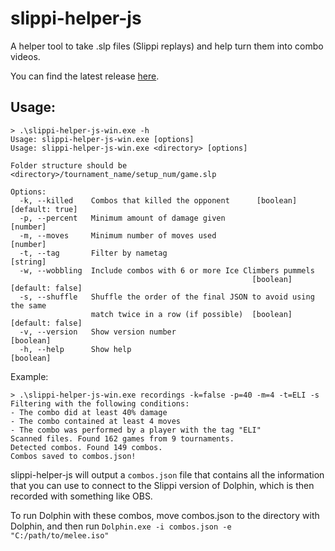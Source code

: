 # slippi-helper-js
A helper tool to take .slp files (Slippi replays) and help turn them into combo videos.

You can find the latest release [here](https://github.com/elicik/slippi-helper-js/releases).

## Usage:
```
> .\slippi-helper-js-win.exe -h
Usage: slippi-helper-js-win.exe [options]
Usage: slippi-helper-js-win.exe <directory> [options]

Folder structure should be <directory>/tournament_name/setup_num/game.slp

Options:
  -k, --killed    Combos that killed the opponent      [boolean] [default: true]
  -p, --percent   Minimum amount of damage given                        [number]
  -m, --moves     Minimum number of moves used                          [number]
  -t, --tag       Filter by nametag                                     [string]
  -w, --wobbling  Include combos with 6 or more Ice Climbers pummels
                                                      [boolean] [default: false]
  -s, --shuffle   Shuffle the order of the final JSON to avoid using the same
                  match twice in a row (if possible)  [boolean] [default: false]
  -v, --version   Show version number                                  [boolean]
  -h, --help      Show help                                            [boolean]
```
Example:
```
> .\slippi-helper-js-win.exe recordings -k=false -p=40 -m=4 -t=ELI -s
Filtering with the following conditions:
- The combo did at least 40% damage
- The combo contained at least 4 moves
- The combo was performed by a player with the tag "ELI"
Scanned files. Found 162 games from 9 tournaments.
Detected combos. Found 149 combos.
Combos saved to combos.json!
```


slippi-helper-js will output a ```combos.json``` file that contains all the information that you can use to connect to
the Slippi version of Dolphin, which is then recorded with something like OBS.

To run Dolphin with these combos, move combos.json to the directory with Dolphin, and then run
```Dolphin.exe -i combos.json -e "C:/path/to/melee.iso"```
